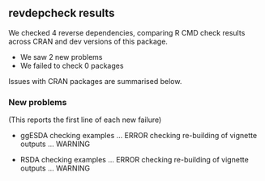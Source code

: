## revdepcheck results

We checked 4 reverse dependencies, comparing R CMD check results across CRAN and dev versions of this package.

 * We saw 2 new problems
 * We failed to check 0 packages

Issues with CRAN packages are summarised below.

### New problems
(This reports the first line of each new failure)

* ggESDA
  checking examples ... ERROR
  checking re-building of vignette outputs ... WARNING

* RSDA
  checking examples ... ERROR
  checking re-building of vignette outputs ... WARNING


